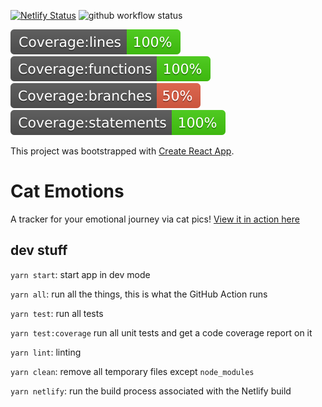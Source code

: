 [![Netlify Status](https://api.netlify.com/api/v1/badges/dd47536c-4b25-43a8-a996-eafc24f52433/deploy-status)](https://app.netlify.com/sites/cat-emotions/deploys)
![github workflow status](https://github.com/Barbacoa08/cat-emotions/actions/workflows/run-yarn.yml/badge.svg)

![Coverage lines](./badges/badge-lines.svg)
![Coverage functions](./badges/badge-functions.svg)
![Coverage branches](./badges/badge-branches.svg)
![Coverage statements](./badges/badge-statements.svg)

This project was bootstrapped with [Create React App](https://github.com/facebook/create-react-app).

# Cat Emotions

A tracker for your emotional journey via cat pics! [View it in action here](https://cat-emotions.netlify.app/)

## dev stuff

`yarn start`: start app in dev mode

`yarn all`: run all the things, this is what the GitHub Action runs

`yarn test`: run all tests

`yarn test:coverage` run all unit tests and get a code coverage report on it

`yarn lint`: linting

`yarn clean`: remove all temporary files except `node_modules`

`yarn netlify`: run the build process associated with the Netlify build
